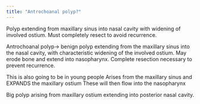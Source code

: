 ```yaml
---
title: "Antrochoanal polyp?"
---
```

Polyp extending from maxillary sinus into nasal cavity with widening of involved ostium. Must completely resect to avoid recurrence.

Antrochoanal polyp&#8594; benign polyp extending from the maxillary sinus into the nasal cavity, with characteristic widening of the involved ostium.
May erode bone and extend into nasopharynx.
Complete resection necessary to prevent recurrence.

This is also going to be in young people
Arises from the maxillary sinus and EXPANDS the maxillary ostium
These will then flow into the nasopharynx

Big polyp arising from maxillary ostium extending into posterior nasal cavity.

